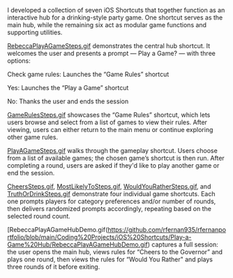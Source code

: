I developed a collection of seven iOS Shortcuts that together function as an interactive hub for a drinking-style party game. One shortcut serves as the main hub, while the remaining six act as modular game functions and supporting utilities.

[RebeccaPlayAGameSteps.gif](https://github.com/rfernan935/rfernanportfolio/blob/main/Coding%20Projects/iOS%20Shortcuts/Play-a-Game%20Hub/RebeccaPlayAGameSteps.gif) demonstrates the central hub shortcut. It welcomes the user and presents a prompt — Play a Game? — with three options:

Check game rules: Launches the “Game Rules” shortcut

Yes: Launches the “Play a Game” shortcut

No: Thanks the user and ends the session

[GameRulesSteps.gif](https://github.com/rfernan935/rfernanportfolio/blob/main/Coding%20Projects/iOS%20Shortcuts/Play-a-Game%20Hub/GameRulesSteps.gif) showcases the “Game Rules” shortcut, which lets users browse and select from a list of games to view their rules. After viewing, users can either return to the main menu or continue exploring other game rules.

[PlayAGameSteps.gif](https://github.com/rfernan935/rfernanportfolio/blob/main/Coding%20Projects/iOS%20Shortcuts/Play-a-Game%20Hub/PlayAGameSteps.gif) walks through the gameplay shortcut. Users choose from a list of available games; the chosen game’s shortcut is then run. After completing a round, users are asked if they'd like to play another game or end the session.

[CheersSteps.gif](https://github.com/rfernan935/rfernanportfolio/blob/main/Coding%20Projects/iOS%20Shortcuts/Play-a-Game%20Hub/CheersSteps.gif), [MostLikelyToSteps.gif](https://github.com/rfernan935/rfernanportfolio/blob/main/Coding%20Projects/iOS%20Shortcuts/Play-a-Game%20Hub/MostLikelyToSteps.gif), [WouldYouRatherSteps.gif](https://github.com/rfernan935/rfernanportfolio/blob/main/Coding%20Projects/iOS%20Shortcuts/Play-a-Game%20Hub/WouldYouRatherSteps.gif), and [TruthOrDrinkSteps.gif](https://github.com/rfernan935/rfernanportfolio/blob/main/Coding%20Projects/iOS%20Shortcuts/Play-a-Game%20Hub/TruthOrDrinkSteps.gif) demonstrate four individual game shortcuts. Each one prompts players for category preferences and/or number of rounds, then delivers randomized prompts accordingly, repeating based on the selected round count.

[RebeccaPlayAGameHubDemo.gif(https://github.com/rfernan935/rfernanportfolio/blob/main/Coding%20Projects/iOS%20Shortcuts/Play-a-Game%20Hub/RebeccaPlayAGameHubDemo.gif) captures a full session: the user opens the main hub, views rules for “Cheers to the Governor” and plays one round, then views the rules for “Would You Rather" and plays three rounds of it before exiting.
